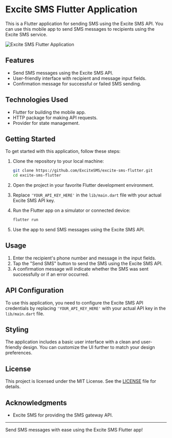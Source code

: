 # Excite SMS Flutter Application

This is a Flutter application for sending SMS using the Excite SMS API. You can use this mobile app to send SMS messages to recipients using the Excite SMS service.

![Excite SMS Flutter Application](screenshot.png)

## Features

- Send SMS messages using the Excite SMS API.
- User-friendly interface with recipient and message input fields.
- Confirmation message for successful or failed SMS sending.

## Technologies Used

- Flutter for building the mobile app.
- HTTP package for making API requests.
- Provider for state management.

## Getting Started

To get started with this application, follow these steps:

1. Clone the repository to your local machine:

   ```bash
   git clone https://github.com/ExciteSMS/excite-sms-flutter.git
   cd excite-sms-flutter


2. Open the project in your favorite Flutter development environment.

3. Replace `'YOUR_API_KEY_HERE'` in the `lib/main.dart` file with your actual Excite SMS API key.

4. Run the Flutter app on a simulator or connected device:

   ```bash
   flutter run
   ```

5. Use the app to send SMS messages using the Excite SMS API.

## Usage

1. Enter the recipient's phone number and message in the input fields.
2. Tap the "Send SMS" button to send the SMS using the Excite SMS API.
3. A confirmation message will indicate whether the SMS was sent successfully or if an error occurred.

## API Configuration

To use this application, you need to configure the Excite SMS API credentials by replacing `'YOUR_API_KEY_HERE'` with your actual API key in the `lib/main.dart` file.

## Styling

The application includes a basic user interface with a clean and user-friendly design. You can customize the UI further to match your design preferences.

## License

This project is licensed under the MIT License. See the [LICENSE](LICENSE) file for details.

## Acknowledgments

- Excite SMS for providing the SMS gateway API.

---

Send SMS messages with ease using the Excite SMS Flutter app!
```


